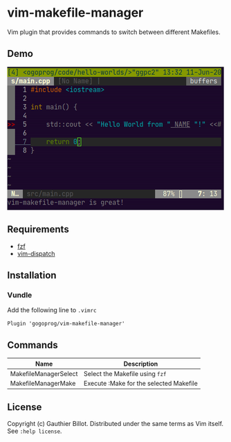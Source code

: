 # vim-makefile-manager

Vim plugin that provides commands to switch between different Makefiles.

## Demo

![Image](https://github.com/gogoprog/vim-makefile-manager/raw/master/demo.gif)

## Requirements

  * [fzf](https://github.com/junegunn/fzf)
  * [vim-dispatch](https://github.com/tpope/vim-dispatch)

## Installation

### Vundle

Add the following line to ```.vimrc```

    Plugin 'gogoprog/vim-makefile-manager'

## Commands

| Name                  | Description                             |
|-----------------------|-----------------------------------------|
| MakefileManagerSelect | Select the Makefile using `fzf`         |
| MakefileManagerMake   | Execute :Make for the selected Makefile |


## License

Copyright (c) Gauthier Billot.  Distributed under the same terms as Vim itself.
See `:help license`.
